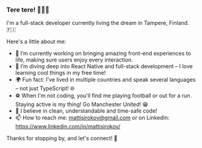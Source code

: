 ### Tere tere! 👋🇪🇪

I'm a full-stack developer currently living the dream in Tampere, Finland. 🇫🇮

Here's a little about me:

- 🔭 I’m currently working on bringing amazing front-end experiences to life, making sure users enjoy every interaction.
- 🌱 I’m diving deep into React Native and full-stack development – I love learning cool things in my free time!
- 🌍 Fun fact: I've lived in multiple countries and speak several languages – not just TypeScript! 🌐
- ⚽️ When I'm not coding, you'll find me playing football or out for a run. Staying active is my thing! Go Manchester United! 😁
- 💬 I believe in clean, understandable and time-safe code!
- 📫 How to reach me: mattisirokov@gmail.com or on LinkedIn: https://www.linkedin.com/in/mattisirokov/

Thanks for stopping by, and let's connect! 🚀
